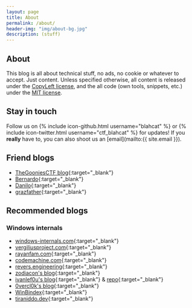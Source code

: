 ```yaml
---
layout: page
title: About
permalink: /about/
header-img: "img/about-bg.jpg"
description: (stuff)
---
```



## About ##

This blog is all about technical stuff, no ads, no cookie or whatever to accept. Just content.
Unless specified otherwise, all content is released under the [CopyLeft license](https://www.gnu.org/licenses/copyleft.en.html), and the all code (own tools, snippets, etc.) under the [MIT license](https://opensource.org/licenses/MIT).



## Stay in touch ##

Follow us on {% include icon-github.html username="blahcat" %} or {% include icon-twitter.html username="ctf_blahcat" %} for updates! If you __really__ have to, you can also shoot us an [email](mailto:{{ site.email }}).



## Friend blogs ##

  * [TheGooniesCTF blog](https://thegoonies.github.io/){:target="_blank"}
  * [Bernardo](https://w00tsec.blogspot.com/){:target="_blank"}
  * [Danilo](https://bugnotfound.com){:target="_blank"}
  * [grazfather](http://grazfather.github.io/){:target="_blank"}


## Recommended blogs ##

### Windows internals


  * [windows-internals.com](https://windows-internals.com/){:target="_blank"}
  * [vergiliusproject.com](https://vergiliusproject.com){:target="_blank"}
  * [rayanfam.com](https://rayanfam.com/){:target="_blank"}
  * [codemachine.com](https://www.codemachine.com/){:target="_blank"}
  * [revers.engineering](https://revers.engineering/){:target="_blank"}
  * [zodiacon's blog](https://scorpiosoftware.net/){:target="_blank"}
  * [ivanlef0u's blog](https://www.ivanlef0u.tuxfamily.org/){:target="_blank"} & [repo](http://ivanlef0u.fr/repo/){:target="_blank"}
  * [0vercl0k's blog](https://0vercl0k.tuxfamily.org/bl0g/){:target="_blank"}
  * [WinBindex](https://m417z.com/winbindex/){:target="_blank"}
  * [tiraniddo.dev](https://tiraniddo.dev){:target="_blank"}
